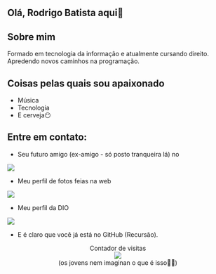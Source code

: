## Olá, Rodrigo Batista aqui👋

## Sobre mim

Formado em tecnologia da informação e atualmente cursando direito. Apredendo novos caminhos na programação.

## Coisas pelas quais sou apaixonado

- Música
- Tecnologia
- E cerveja😶

## Entre em contato:

- Seu futuro amigo (ex-amigo - só posto tranqueira lá) no
<a href="https://www.facebook.com/rdrbatista">
  <img src="https://img.shields.io/badge/Facebook-%231877F2.svg?style=for-the-badge&logo=Facebook&logoColor=white">
</a>
<br>

- Meu perfil de fotos feias na web
<a href="https://www.instagram.com/rodrigo_batista_di">
  <img src="https://img.shields.io/badge/Instagram-%23E4405F.svg?style=for-the-badge&logo=Instagram&logoColor=white">
</a>

- Meu perfil da DIO
<a href="https://www.dio.me/users/rdrbatista">
  <img src="https://img.shields.io/badge/MEU_PERFIL_DA-DIO-orange">
</a>

- E é claro que você já está no GitHub (Recursão).

<p align="center"> 
  Contador de visitas <br>
  <img src="https://profile-counter.glitch.me/rdgbatista/count.svg" /> <br>
  (os jovens nem imaginan o que é isso🤭😒)
</p>

<!--
**rdgbatista/rdgbatista** is a ✨ _special_ ✨ repository because its `README.md` (this file) appears on your GitHub profile.



Here are some ideas to get you started:

- 🔭 I’m currently working on ...
- 🌱 I’m currently learning ...
- 👯 I’m looking to collaborate on ...
- 🤔 I’m looking for help with ...
- 💬 Ask me about ...
- 📫 How to reach me: ...
- 😄 Pronouns: ...
- ⚡ Fun fact: ...
-->